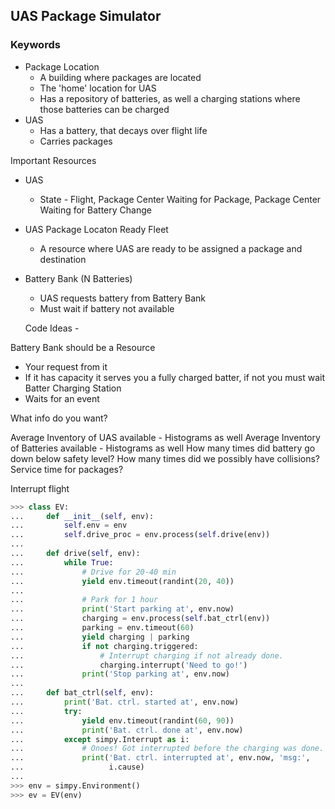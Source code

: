 ## UAS Package Simulator


### Keywords

* Package Location
    * A building where packages are located
    * The 'home' location for UAS
    * Has a repository of batteries, as well a charging stations where those batteries can be charged
* UAS
    * Has a battery, that decays over flight life
    * Carries packages

Important Resources

* UAS
    * State - Flight, Package Center Waiting for Package, Package Center Waiting for Battery Change
* UAS Package Locaton Ready Fleet
    * A resource where UAS are ready to be assigned a package and destination
* Battery Bank (N Batteries)
  * UAS requests battery from Battery Bank
  * Must wait if battery not available



  Code Ideas -

Battery Bank should be a Resource
  - Your request from it
  - If it has capacity it serves you a fully charged batter, if not you must wait
Batter Charging Station
  - Waits for an event 


What info do you want?

Average Inventory of UAS available - Histograms as well
Average Inventory of Batteries available - Histograms as well
How many times did battery go down below safety level?
How many times did we possibly have collisions?
Service time for packages?




  Interrupt flight

  ```python
>>> class EV:
...     def __init__(self, env):
...         self.env = env
...         self.drive_proc = env.process(self.drive(env))
...
...     def drive(self, env):
...         while True:
...             # Drive for 20-40 min
...             yield env.timeout(randint(20, 40))
...
...             # Park for 1 hour
...             print('Start parking at', env.now)
...             charging = env.process(self.bat_ctrl(env))
...             parking = env.timeout(60)
...             yield charging | parking
...             if not charging.triggered:
...                 # Interrupt charging if not already done.
...                 charging.interrupt('Need to go!')
...             print('Stop parking at', env.now)
...
...     def bat_ctrl(self, env):
...         print('Bat. ctrl. started at', env.now)
...         try:
...             yield env.timeout(randint(60, 90))
...             print('Bat. ctrl. done at', env.now)
...         except simpy.Interrupt as i:
...             # Onoes! Got interrupted before the charging was done.
...             print('Bat. ctrl. interrupted at', env.now, 'msg:',
...                   i.cause)
...
>>> env = simpy.Environment()
>>> ev = EV(env)
  ```